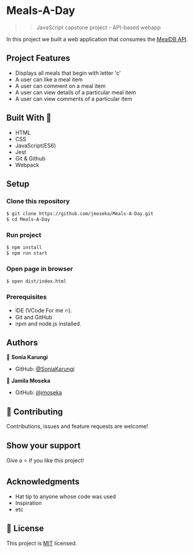 # Meals-A-Day

>> JavaScript capstone project - API-based webapp

In this project we built a web application that consumes the [MealDB API](https://www.themealdb.com/api.php). 

## Project Features

- Displays all meals that begin with letter 'c'
- A user can like a meal item
- A user can comment on a meal item
- A user can view details of a particular meal item
- A user can view comments of a particular item

## Built With 🔨

- HTML
- CSS
- JavaScript(ES6)
- Jest
- Git & Github
- Webpack

## Setup

### Clone this repository

```bash
$ git clone https://github.com/jmoseka/Meals-A-Day.git
$ cd Meals-A-Day
```

### Run project

```bash
$ npm install
$ npm run start
```

### Open page in browser
```bash
$ open dist/index.html
```

### Prerequisites

- IDE (VCode For me 🔥).
- Git and GitHub
- npm and node.js installed.

## Authors

👤 **Sonia Karungi**

- GitHub: [@SoniaKarungi](https://github.com/SoniaKarungi)

👤 **Jamila Moseka**

- GitHub: [@jmoseka](https://github.com/jmoseka)

## 🤝 Contributing

Contributions, issues and feature requests are welcome!

## Show your support

Give a ⭐️ if you like this project!

## Acknowledgments

- Hat tip to anyone whose code was used
- Inspiration
- etc

## 📝 License

This project is [MIT](./MIT.md) licensed.
